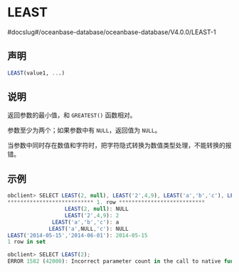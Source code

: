 LEAST 
==========================
#docslug#/oceanbase-database/oceanbase-database/V4.0.0/LEAST-1


声明 
-----------------------

```sql
LEAST(value1, ...)
```



说明 
-----------------------

返回参数的最小值，和 `GREATEST()` 函数相对。

参数至少为两个；如果参数中有 `NULL`，返回值为 `NULL`。

当参数中同时存在数值和字符时，把字符隐式转换为数值类型处理，不能转换的报错。

示例 
-----------------------

```javascript
obclient> SELECT LEAST(2, null), LEAST('2',4,9), LEAST('a','b','c'), LEAST('a',NULL,'c'), LEAST('2014-05-15','2014-06-01')\G
*************************** 1. row ***************************
                  LEAST(2, null): NULL
                  LEAST('2',4,9): 2
              LEAST('a','b','c'): a
             LEAST('a',NULL,'c'): NULL
LEAST('2014-05-15','2014-06-01'): 2014-05-15
1 row in set 

obclient> SELECT LEAST(2);
ERROR 1582 (42000): Incorrect parameter count in the call to native function 'LEAST'
```


